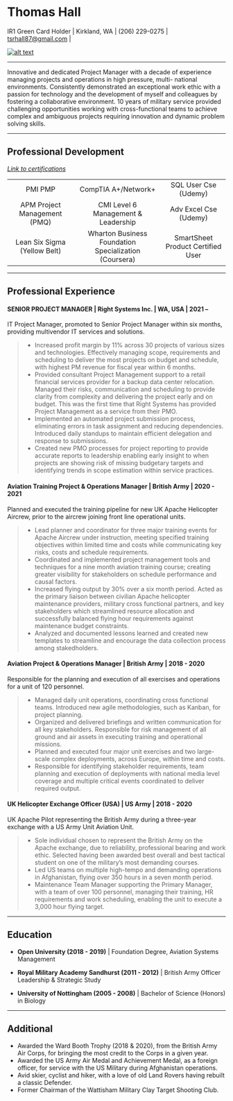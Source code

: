  # Thomas Hall

IR1 Green Card Holder | Kirkland, WA | (206) 229-0275 | tsrhall87@gmail.com | 

[![alt text][2]][1]

---

Innovative and dedicated Project Manager with a decade of experience managing projects and operations in high pressure, multi- national environments. Consistently demonstrated an exceptional work ethic with a passion for technology and the development of myself and colleagues by fostering a collaborative environment. 10 years of military service provided challenging opportunities working with cross-functional teams to achieve complex and ambiguous projects requiring innovation and dynamic problem solving skills.

---

## Professional Development 
*[Link to certifications](https://1drv.ms/u/s!AhiHKHWaEtD-gREnD43GaYiCqNNm?e=UG2TnH)*

||||
|:---:|:---:|:---:|
|PMI PMP|CompTIA A+/Network+|SQL User Cse (Udemy)|
|APM Project Management (PMQ)|CMI Level 6 Management & Leadership|Adv Excel Cse (Udemy)|
|Lean Six Sigma (Yellow Belt)|Wharton Business Foundation Specialization (Coursera)|SmartSheet Product Certified User|

---

## Professional Experience


#### SENIOR PROJECT MANAGER | Right Systems Inc. |  WA, USA |  2021 – 
IT Project Manager, promoted to Senior Project Manager within six months, providing multivendor IT services and solutions.
> *	Increased profit margin by 11% across 30 projects of various sizes and technologies. Effectively managing scope, requirements and scheduling to deliver the most projects on budget and schedule, with highest PM revenue for fiscal year within 6 months.
> *	Provided consultant Project Management support to a retail financial services provider for a backup data center relocation.
Managed their risks, communication and scheduling to provide clarity from complexity and delivering the project early and on
budget. This was the first time that Right Systems has provided Project Management as a service from their PMO.
> *	Implemented an automated project submission process, eliminating errors in task assignment and reducing dependencies.
Introduced daily standups to maintain efficient delegation and response to submissions.
> *	Created new PMO processes for project reporting to provide accurate reports to leadership enabling early insight to when projects
are showing risk of missing budgetary targets and identifying trends in scope estimation within service practices.


#### Aviation Training Project & Operations Manager | British Army | 2020 - 2021
Planned and executed the training pipeline for new UK Apache Helicopter Aircrew, prior to the aircrew joining front line operational units.

> *	Lead planner and coordinator for three major training events for Apache Aircrew under instruction, meeting specified training objectives within limited time and costs while communicating key risks, costs and schedule requirements. 
> *	Coordinated and implemented project management tools and techniques for a nine month aviation training course; creating greater visibility for stakeholders on schedule performance and causal factors. 
> *	Increased flying output by 30% over a six month period. Acted as the primary liaison between civilian Apache helicopter maintenance providers, military cross functional partners, and key stakeholders which streamlined resource allocation and successfully balanced flying hour requirements against maintenance budget constraints. 
> *	Analyzed and documented lessons learned and created new templates to streamline and encourage the data collection process among stakedholders.


#### Aviation Project & Operations Manager | British Army | 2018 - 2020
Responsible for the planning and execution of all exercises and operations for a unit of 120 personnel.

> *	Managed daily unit operations, coordinating cross functional teams. Introduced new agile methodologies, such as Kanban, for project planning. 
> *	Organized and delivered briefings and written communication for all key stakeholders. Responsible for risk management of all ground and air assets in executing training and operational missions. 
> *	Planned and executed four major unit exercises and two large-scale complex deployments, across Europe, within time and costs.
> * Responsible for identifying stakeholder requirements, team planning and execution of deployments with national media level coverage and multiple critical events coordinated to deliver required output.


#### UK Helicopter Exchange Officer (USA) | US Army | 2018 - 2020
UK Apache Pilot representing the British Army during a three-year exchange with a US Army Unit Aviation Unit.

> *	Sole individual chosen to represent the British Army on the Apache exchange, due to reliability, professional bearing and work ethic. Selected having been awarded best overall and best tactical student on one of the military’s most demanding courses.
> *	Led US teams on multiple high-tempo and demanding operations in Afghanistan, flying over 350 hours in a seven month period.
> *	Maintenance Team Manager supporting the Primary Manager, with a team of over 100 personnel, managing their training, HR requirements and work scheduling, enabling the unit to execute a 3,000 hour flying target. 

---

## Education

*	**Open University (2018 - 2019)** | Foundation Degree, Aviation Systems Management

*	**Royal Military Academy Sandhurst (2011 - 2012)** | British Army Officer Leadership & Strategic Study  

*	**University of Nottingham (2005 - 2008)** | Bachelor of Science (Honors) in Biology

---

## Additional
*	Awarded the Ward Booth Trophy (2018 & 2020), from the British Army Air Corps, for bringing the most credit to the Corps in a given year.
*	Awarded the US Army Air Medal and Achievement Medal, as a foreign officer, for service with the US Military during Afghanistan operations.
*	Avid skier, cyclist and hiker, with a love of old Land Rovers having rebuilt a classic Defender.	
*	Former Chairman of the Wattisham Military Clay Target Shooting Club.	                                               


  [1]: http://www.linkedin.com/in/tsrhall/
  [2]: https://i.imgur.com/lyUv36y.png				               
